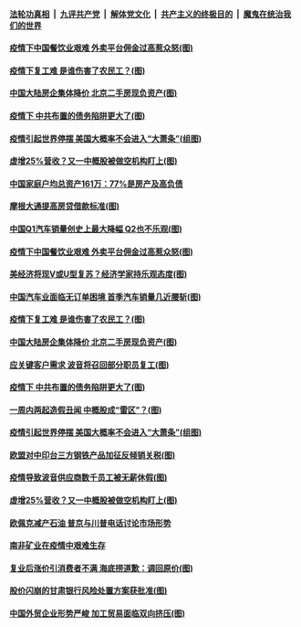 

####  [法轮功真相](../../../../basic/blob/master/README.md?t=04130801) &nbsp;|&nbsp; [九评共产党](../../../../9ping.md/blob/master/README.md?t=04130801) &nbsp;|&nbsp; [解体党文化](../../../../jtdwh.md/blob/master/README.md?t=04130801)  &nbsp;|&nbsp; [共产主义的终极目的](../../../../gczydzjmd.md/blob/master/README.md?t=04130801) &nbsp;|&nbsp; [魔鬼在统治我们的世界](../../../../mgztzwmdsj.md/blob/master/README.md?t=04130801) 

#### [疫情下中国餐饮业艰难 外卖平台佣金过高惹众怒(图)](../pages/p5/929569.md?t=04130801) 

#### [疫情下复工难 是谁伤害了农民工？(图)](../pages/p5/929552.md?t=04130801) 

#### [中国大陆房企集体降价 北京二手房现负资产(图)](../pages/p5/929541.md?t=04130801) 

#### [疫情下 中共布置的债务陷阱更大了(图)](../pages/p5/929471.md?t=04130801) 

#### [疫情引起世界停摆 美国大概率不会进入“大萧条”(组图)](../pages/p5/929482.md?t=04130801) 

#### [虚增25%营收？又一中概股被做空机构盯上(图)](../pages/p5/929457.md?t=04130801) 

#### [中国家庭户均总资产161万：77%是房产及高负债](../pages/p5/929594.md?t=04130801) 

#### [摩根大通提高房贷借款标准(图)](../pages/p5/929572.md?t=04130801) 

#### [中国Q1汽车销量创史上最大降幅 Q2也不乐观(图)](../pages/p5/929571.md?t=04130801) 

#### [疫情下中国餐饮业艰难 外卖平台佣金过高惹众怒(图)](../pages/p5/929569.md?t=04130801) 

#### [美经济将现V或U型复苏？经济学家持乐观态度(图)](../pages/p5/929566.md?t=04130801) 

#### [中国汽车业面临无订单困境 首季汽车销量几近腰斩(图)](../pages/p5/929564.md?t=04130801) 

#### [疫情下复工难 是谁伤害了农民工？(图)](../pages/p5/929552.md?t=04130801) 

#### [中国大陆房企集体降价 北京二手房现负资产(图)](../pages/p5/929541.md?t=04130801) 

#### [应关键客户需求 波音将召回部分职员复工(图)](../pages/p5/929546.md?t=04130801) 

#### [疫情下 中共布置的债务陷阱更大了(图)](../pages/p5/929471.md?t=04130801) 

#### [一周内两起造假丑闻 中概股成“雷区”？(图)](../pages/p5/929472.md?t=04130801) 

#### [疫情引起世界停摆 美国大概率不会进入“大萧条”(组图)](../pages/p5/929482.md?t=04130801) 

#### [欧盟对中印台三方钢铁产品加征反倾销关税(图)](../pages/p5/929496.md?t=04130801) 

#### [疫情导致波音供应商数千员工被无薪休假(图)](../pages/p5/929493.md?t=04130801) 

#### [虚增25%营收？又一中概股被做空机构盯上(图)](../pages/p5/929457.md?t=04130801) 

#### [欧佩克减产石油 普京与川普电话讨论市场形势](../pages/p5/929447.md?t=04130801) 

#### [南非矿业在疫情中艰难生存](../pages/p5/929446.md?t=04130801) 

#### [复业后涨价引消费者不满 海底捞道歉：调回原价(图)](../pages/p5/929416.md?t=04130801) 

#### [股价闪崩的甘肃银行风险处置方案获批准(图)](../pages/p5/929404.md?t=04130801) 

#### [中国外贸企业形势严峻 加工贸易面临双向挤压(图)](../pages/p5/929397.md?t=04130801) 

